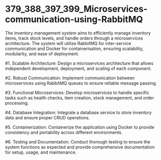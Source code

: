 # 379_388_397_399_Microservices-communication-using-RabbitMQ

The inventory management system aims to efficiently manage inventory
items, track stock levels, and handle orders through a microservices architecture. The system will utilize RabbitMQ
for inter-service communication and Docker for containerisation, ensuring scalability, modularity, and ease of
deployment.

#1. Scalable Architecture: Design a microservices architecture that allows independent development,
deployment, and scaling of each component.

#2. Robust Communication: Implement communication between microservices using RabbitMQ queues to
ensure reliable message passing.

#3. Functional Microservices: Develop microservices to handle specific tasks such as health checks, item
creation, stock management, and order processing.

#4. Database Integration: Integrate a database service to store inventory data and ensure proper CRUD
operations.

#5. Containerization: Containerize the application using Docker to provide consistency and portability across
different environments.

#6. Testing and Documentation: Conduct thorough testing to ensure the system functions as expected and
provide comprehensive documentation for setup, usage, and maintenance.

